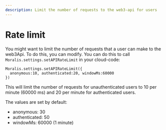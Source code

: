 ```yaml
---
description: Limit the number of requests to the web3-api for users
---
```


# Rate limit

You might want to limit the number of requests that a user can make to the web3Api. To do this, you can modify. You can do this to call `Moralis.settings.setAPIRateLimit` in your cloud-code:

```
Moralis.settings.setAPIRateLimit({
  anonymous:10, authenticated:20, windowMs:60000
})
```

This will limit the number of requests for unauthenticated users to 10 per minute (60000 ms) and 20 per minute for authenticated users.

The values are set by default:

- anonymous: 30
- authenticated: 50
- windowMs: 60000 (1 minute)
